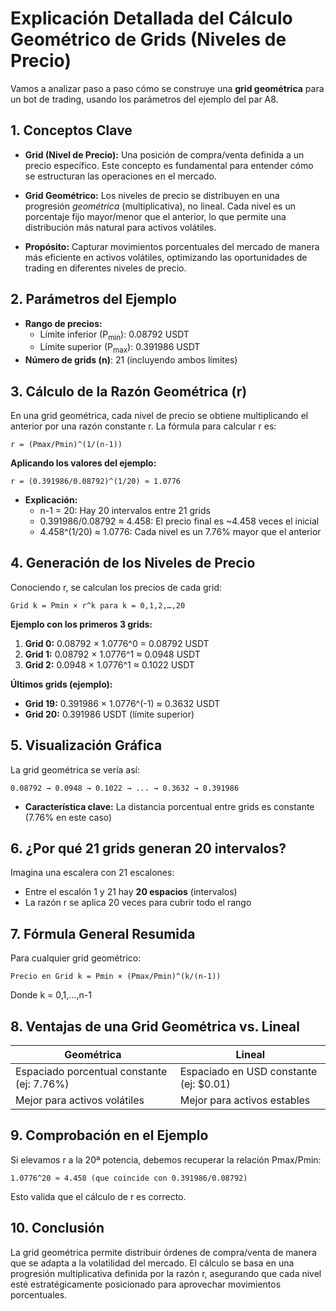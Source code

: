# Explicación Detallada del Cálculo Geométrico de Grids (Niveles de Precio)

Vamos a analizar paso a paso cómo se construye una **grid geométrica** para un bot de trading, usando los parámetros del ejemplo del par A8.

## 1. Conceptos Clave

* **Grid (Nivel de Precio):** Una posición de compra/venta definida a un precio específico. Este concepto es fundamental para entender cómo se estructuran las operaciones en el mercado.

* **Grid Geométrico:** Los niveles de precio se distribuyen en una progresión *geométrica* (multiplicativa), no lineal. Cada nivel es un porcentaje fijo mayor/menor que el anterior, lo que permite una distribución más natural para activos volátiles.

* **Propósito:** Capturar movimientos porcentuales del mercado de manera más eficiente en activos volátiles, optimizando las oportunidades de trading en diferentes niveles de precio.

## 2. Parámetros del Ejemplo

* **Rango de precios:**
   * Límite inferior (P<sub>min</sub>): 0.08792 USDT
   * Límite superior (P<sub>max</sub>): 0.391986 USDT
* **Número de grids (n)**: 21 (incluyendo ambos límites)

## 3. Cálculo de la Razón Geométrica (r)

En una grid geométrica, cada nivel de precio se obtiene multiplicando el anterior por una razón constante r. La fórmula para calcular r es:

```
r = (Pmax/Pmin)^(1/(n-1))
```

**Aplicando los valores del ejemplo:**

```
r = (0.391986/0.08792)^(1/20) ≈ 1.0776
```

* **Explicación:**
   * n-1 = 20: Hay 20 intervalos entre 21 grids
   * 0.391986/0.08792 ≈ 4.458: El precio final es ~4.458 veces el inicial
   * 4.458^(1/20) ≈ 1.0776: Cada nivel es un 7.76% mayor que el anterior

## 4. Generación de los Niveles de Precio

Conociendo r, se calculan los precios de cada grid:

```
Grid k = Pmin × r^k para k = 0,1,2,…,20
```

**Ejemplo con los primeros 3 grids:**

1. **Grid 0:** 0.08792 × 1.0776^0 = 0.08792 USDT
2. **Grid 1:** 0.08792 × 1.0776^1 ≈ 0.0948 USDT
3. **Grid 2:** 0.0948 × 1.0776^1 ≈ 0.1022 USDT

**Últimos grids (ejemplo):**
* **Grid 19:** 0.391986 × 1.0776^(-1) ≈ 0.3632 USDT
* **Grid 20:** 0.391986 USDT (límite superior)

## 5. Visualización Gráfica

La grid geométrica se vería así:

```
0.08792 → 0.0948 → 0.1022 → ... → 0.3632 → 0.391986
```

* **Característica clave:** La distancia porcentual entre grids es constante (7.76% en este caso)

## 6. ¿Por qué 21 grids generan 20 intervalos?

Imagina una escalera con 21 escalones:
* Entre el escalón 1 y 21 hay **20 espacios** (intervalos)
* La razón r se aplica 20 veces para cubrir todo el rango

## 7. Fórmula General Resumida

Para cualquier grid geométrico:

```
Precio en Grid k = Pmin × (Pmax/Pmin)^(k/(n-1))
```

Donde k = 0,1,...,n-1

## 8. Ventajas de una Grid Geométrica vs. Lineal

| Geométrica | Lineal |
|------------|---------|
| Espaciado porcentual constante (ej: 7.76%) | Espaciado en USD constante (ej: $0.01) |
| Mejor para activos volátiles | Mejor para activos estables |

## 9. Comprobación en el Ejemplo

Si elevamos r a la 20ª potencia, debemos recuperar la relación Pmax/Pmin:

```
1.0776^20 ≈ 4.458 (que coincide con 0.391986/0.08792)
```

Esto valida que el cálculo de r es correcto.

## 10. Conclusión

La grid geométrica permite distribuir órdenes de compra/venta de manera que se adapta a la volatilidad del mercado. El cálculo se basa en una progresión multiplicativa definida por la razón r, asegurando que cada nivel esté estratégicamente posicionado para aprovechar movimientos porcentuales.
